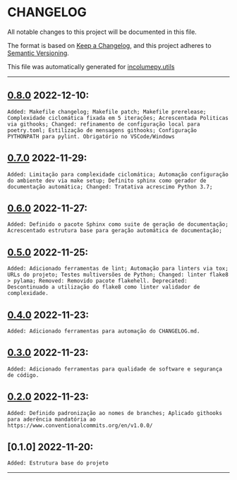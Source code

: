 # CHANGELOG


All notable changes to this project will be documented in this file.

The format is based on [Keep a Changelog](https://keepachangelog.com/en/1.0.0/), and this project adheres to [Semantic Versioning](https://semver.org/spec/v2.0.0.html).

This file was automatically generated for [incolumepy.utils](https://gitlab.com/development-incolume/incolumepy.utils/-/tree/2.5.4)

---
## [0.8.0]	2022-12-10:
	Added: Makefile changelog; Makefile patch; Makefile prerelease; Complexidade ciclomática fixada em 5 iterações; Acrescentada Politicas via githooks; Changed: refinamento de configuração local para poetry.toml; Estilização de mensagens githooks; Configuração PYTHONPATH para pylint. Obrigatório no VSCode/Windows
## [0.7.0]	2022-11-29:
	Added: Limitação para complexidade ciclomática; Automação configuração do ambiente dev via make setup; Definito sphinx como gerador de documentação automática; Changed: Tratativa acrescimo Python 3.7;
## [0.6.0]	2022-11-27:
	Added: Definido o pacote Sphinx como suite de geração de documentação; Acrescentado estrutura base para geração automática de documentação;
## [0.5.0]	2022-11-25:
	Added: Adicionado ferramentas de lint; Automação para linters via tox; URLs do projeto; Testes multiversões de Python; Changed: linter flake8 > pylama; Removed: Removido pacote flakehell. Deprecated: Descontinuado a utilização do flake8 como linter validador de complexidade.
## [0.4.0]	2022-11-23:
	Added: Adicionado ferramentas para automação do CHANGELOG.md.
## [0.3.0]	2022-11-23:
	Added: Adicionado ferramentas para qualidade de software e segurança de código.
## [0.2.0]	2022-11-23:
	Added: Definido padronização ao nomes de branches; Aplicado githooks para aderência mandatória ao https://www.conventionalcommits.org/en/v1.0.0/
## [0.1.0]	2022-11-20:
	Added: Estrutura base do projeto
---

[0.2.0]: https://github.com/incolumepy/incolume.py.fictus/compare/0.1.0...0.2.0
[0.3.0]: https://github.com/incolumepy/incolume.py.fictus/compare/0.2.0...0.3.0
[0.4.0]: https://github.com/incolumepy/incolume.py.fictus/compare/0.3.0...0.4.0
[0.5.0]: https://github.com/incolumepy/incolume.py.fictus/compare/0.4.0...0.5.0
[0.6.0]: https://github.com/incolumepy/incolume.py.fictus/compare/0.5.0...0.6.0
[0.7.0]: https://github.com/incolumepy/incolume.py.fictus/compare/0.6.0...0.7.0
[0.8.0]: https://github.com/incolumepy/incolume.py.fictus/compare/0.7.0...0.8.0
